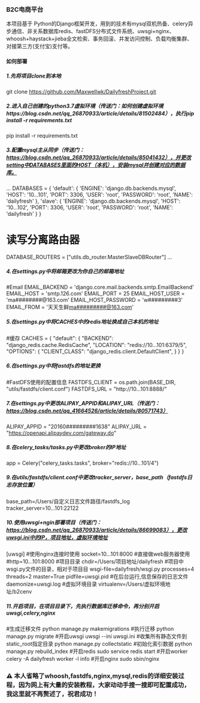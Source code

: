 ### B2C电商平台
本项目基于 Python的Django框架开发，用到的技术有mysql双机热备、celery异步通信、非关系数据库redis、fastDFS分布式文件系统、uwsgi+nginx、whoosh+haystack+jieba全文检索、事务回滚、并发访问控制、负载均衡集群、对接第三方(支付宝)支付等。<br>
#### 如何部署
##### 1.先将项目clone到本地 
git clone https://github.com/Maxwellwk/DailyfreshProject.git
##### 2.进入自己创建的python3.7虚拟环境（传送门：如何创建虚拟环境https://blog.csdn.net/qq_26870933/article/details/81502484），执行pip install -r requirements.txt
pip install -r requirements.txt
##### 3.配置mysql主从同步（传送门：https://blog.csdn.net/qq_26870933/article/details/85041432），并更改setting中DATABASES里面的HOST（本机），安装mysql并创建对应的数据库。
...
DATABASES = {
    'default': {
        'ENGINE': 'django.db.backends.mysql',
        'HOST': '10.*.*.101',
        'PORT': 3306,
        'USER': 'root',
        'PASSWORD': 'root',
        'NAME': 'dailyfresh'
    },
    'slave': {
        'ENGINE': 'django.db.backends.mysql',
        'HOST': '10.*.*.102',
        'PORT': 3306,
        'USER': 'root',
        'PASSWORD': 'root',
        'NAME': 'dailyfresh'
    }
}

# 读写分离路由器
DATABASE_ROUTERS = ["utils.db_router.MasterSlaveDBRouter"]
...
##### 4.在settings.py中将邮箱更改为你自己的邮箱地址
#Email
EMAIL_BACKEND = 'django.core.mail.backends.smtp.EmailBackend'
EMAIL_HOST = 'smtp.126.com'
EMAIL_PORT = 25
EMAIL_HOST_USER = 'ma########@163.com'
EMAIL_HOST_PASSWORD = 'w#########3'
EMAIL_FROM = '天天生鲜<ma#########@163.com>'
##### 5.在settings.py中将CACHES中的redis地址换成自己本机的地址
#缓存
CACHES = {
    "default": {
        "BACKEND": "django_redis.cache.RedisCache",
        "LOCATION": "redis://10.*.*.101:6379/5",
        "OPTIONS": {
            "CLIENT_CLASS": "django_redis.client.DefaultClient",
        }
    }
}
##### 6.在settings.py中将fastdfs的地址更换
#FastDFS使用的配置信息
FASTDFS_CLIENT = os.path.join(BASE_DIR, "utils/fastdfs/client.conf")
FASTDFS_URL = "http://10.*.*.101:8888/"
##### 7.在settings.py中更改ALIPAY_APPID和ALIPAY_URL（传送门：https://blog.csdn.net/qq_41664526/article/details/80571743）
ALIPAY_APPID = "20160#########1638"
ALIPAY_URL = "https://openapi.alipaydev.com/gateway.do"
##### 8.在celery_tasks/tasks.py中更改broker的IP地址
app = Celery("celery_tasks.tasks", broker="redis://10.*.*.101/4")
##### 9.在utils/fastdfs/client.conf中更改tracker_server，base_path（fastdfs日志存放位置）
base_path=/Users/自定义日志文件路径/fastdfs_log
tracker_server=10.*.*.101:22122
##### 10.使用uwsgi+ngin部署项目（传送门：https://blog.csdn.net/qq_26870933/article/details/86699083），更改uwsgi.ini中的IP，项目地址，虚拟环境地址
[uwsgi]
#使用nginx连接时使用
socket=10.*.*.101:8000
#直接做web服务器使用
#http=10.*.*.101:8000
#项目目录
chdir=/Users/项目地址/dailyfresh
#项目中wsgi.py文件的目录，相对于项目目
wsgi-file=dailyfresh/wsgi.py
processes=4
threads=2
master=True
pidfile=uwsgi.pid
#在后台运行,信息保存的日志文件
daemonize=uwsgi.log
#虚拟环境目录
virtualenv=/Users/虚拟环境地址/b2cenv
##### 11.开启项目，在项目目录下，先执行数据库迁移命令，再分别开启uwsgi,celery,nginx
#生成迁移文件
python manage.py makemigrations
#执行迁移
python manage.py migrate
#开启uwsgi
uwsgi --ini uwsgi.ini
#收集所有静态文件到static_root指定目录
python manage.py collectstatic
#初始化索引数据
python manage.py rebuild_index
#开启redis
sudo service redis start
#开启worker
celery -A dailyfresh worker -l info
#开启nginx
sudo sbin/nginx
### ⚠️ 本人省略了whoosh,fastdfs,nginx,mysql,redis的详细安装过程，因为网上有大量的安装教程，大家动动手搜一搜即可配置成功，我这里就不再赘述了，祝君成功！





